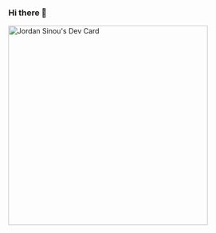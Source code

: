 ### Hi there 👋

<a href="https://app.daily.dev/nouuns"><img src="https://api.daily.dev/devcards/9790f59bb6d34a29b04ccb5af4065ba0.png?r=jw8" width="400" alt="Jordan Sinou's Dev Card"/></a>

<!--
**sinouJ/sinouJ** is a ✨ _special_ ✨ repository because its `README.md` (this file) appears on your GitHub profile.

Here are some ideas to get you started:

- 🔭 I’m currently working on ...
- 🌱 I’m currently learning ...
- 👯 I’m looking to collaborate on ...
- 🤔 I’m looking for help with ...
- 💬 Ask me about ...
- 📫 How to reach me: ...
- 😄 Pronouns: ...
- ⚡ Fun fact: ...
-->
